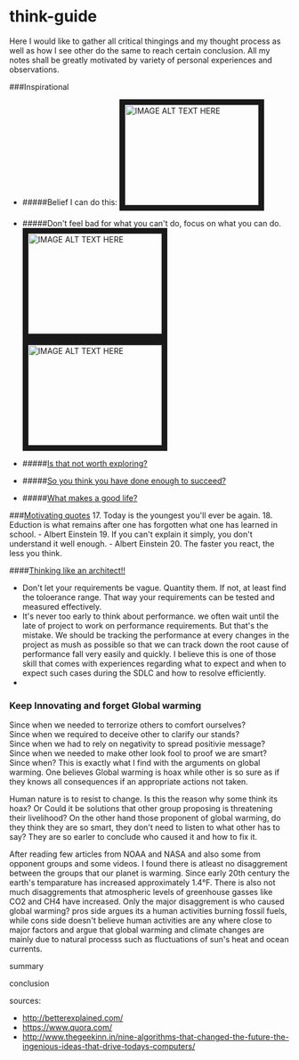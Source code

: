 # think-guide

Here I would like to gather all critical thingings and my thought process as well as how I see other do the same to reach certain conclusion. All my notes shall be greatly motivated by variety of personal experiences and observations.

###Inspirational

* #####Belief I can do this: 
<a href="http://www.youtube.com/watch?feature=player_embedded&v=7TXEZ4tP06c
" target="_blank"><img src="http://img.youtube.com/vi/7TXEZ4tP06c/0.jpg" 
alt="IMAGE ALT TEXT HERE" width="240" height="180" border="10" /></a>

* #####Don't feel bad for what you can't do, focus on what you can do.
<a href="http://www.youtube.com/watch?feature=player_embedded&v=36m1o-tM05g
" target="_blank"><img src="http://img.youtube.com/vi/36m1o-tM05g/0.jpg" 
alt="IMAGE ALT TEXT HERE" width="240" height="180" border="10" /></a>  <a href="http://www.youtube.com/watch?feature=player_embedded&v=s3QezBvN1BE
" target="_blank"><img src="http://img.youtube.com/vi/s3QezBvN1BE/0.jpg" 
alt="IMAGE ALT TEXT HERE" width="240" height="180" border="10" /></a>

* #####[Is that not worth exploring?](http://zenpencils.com/comic/rhodes/)

* #####[So you think you have done enough to succeed?](https://github.com/bhochhi/think-guide/wiki/So-you-think-you-have-done-enough-to-succeed%3F)

* #####[What makes a good life?](https://www.ted.com/talks/robert_waldinger_what_makes_a_good_life_lessons_from_the_longest_study_on_happiness?language=en)



###[Motivating quotes](https://github.com/bhochhi/think-guide/wiki/Motivating-quotes)
17. Today is the youngest you'll ever be again.
18. Eduction is what remains after one has forgotten what one has learned in school. - Albert Einstein
19. If you can't explain it simply, you don't understand it well enough. - Albert Einstein
20. The faster you react, the less you think.


####[Thinking like an architect!!](https://github.com/bhochhi/think-guide/wiki/Thinking-like-an-architect)

 * Don't let your requirements be vague. Quantity them. If not, at least find the toloerance range. That way your requirements can be tested and measured effectively.
 * It's never too early to think about performance. we often wait until the late of project to work on performance requirements. But that's the mistake. We should be tracking the performance at every changes in the project as mush as possible so that we can track down the root cause of performance fall very easily and quickly. I believe this is one of those skill that comes with experiences regarding what to expect and when to expect such cases during the SDLC and how to resolve efficiently.
 * 




### Keep Innovating and forget Global warming

Since when we needed to terrorize others to comfort ourselves?  
Since when we required to deceive other to clarify our stands?    
Since when we had to rely on negativity to spread positivie message?  
Since when we needed to make other look fool to proof we are smart?  
Since when?
This is exactly what I find with the arguments on global warming. One believes Global warming is hoax while other is so sure as if they knows all consequences if an appropriate actions not taken.

Human nature is to resist to change. Is this the reason why some think its hoax? Or Could it be solutions that other group proposing is threatening their livelihood? On the other hand those proponent of global warming, do they think they are so smart, they don't need to listen to what other has to say? They are so earler to conclude who caused it and how to fix it.

After reading few articles from NOAA and NASA and also some from opponent groups and some videos. I found there is atleast no disaggrement between the groups that our planet is warming. Since early 20th century the earth's temparature has increased approximately 1.4°F. There is also not much disaggrements that atmospheric levels of greenhouse gasses like CO2 and CH4 have increased. Only the major disaggrement is who caused global warming? pros side argues its a human activities burning fossil fuels, while cons side doesn't believe human activities are any where close to major factors and argue that global warming and climate changes are mainly due to natural processs such as fluctuations of sun's heat and ocean currents. 





summary

conclusion












sources:
- http://betterexplained.com/
- https://www.quora.com/
- http://www.thegeekinn.in/nine-algorithms-that-changed-the-future-the-ingenious-ideas-that-drive-todays-computers/

